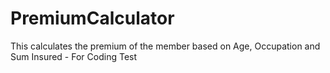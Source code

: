 # PremiumCalculator
This calculates the premium of the member based on Age, Occupation and Sum Insured - For Coding Test
